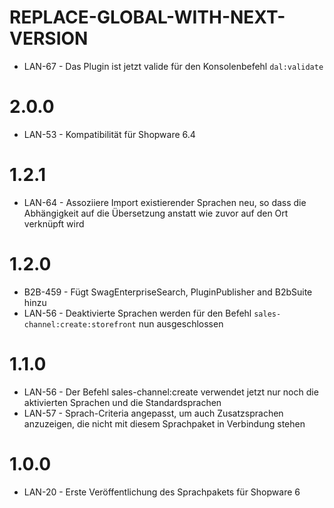 # REPLACE-GLOBAL-WITH-NEXT-VERSION
- LAN-67 - Das Plugin ist jetzt valide für den Konsolenbefehl `dal:validate`

# 2.0.0
- LAN-53 - Kompatibilität für Shopware 6.4

# 1.2.1
- LAN-64 - Assoziiere Import existierender Sprachen neu, so dass die Abhängigkeit auf die Übersetzung anstatt wie zuvor auf den Ort verknüpft wird

# 1.2.0
- B2B-459 - Fügt SwagEnterpriseSearch, PluginPublisher and B2bSuite hinzu
- LAN-56 - Deaktivierte Sprachen werden für den Befehl `sales-channel:create:storefront` nun ausgeschlossen

# 1.1.0
- LAN-56 - Der Befehl sales-channel:create verwendet jetzt nur noch die aktivierten Sprachen und die Standardsprachen
- LAN-57 - Sprach-Criteria angepasst, um auch Zusatzsprachen anzuzeigen, die nicht mit diesem Sprachpaket in Verbindung stehen

# 1.0.0
- LAN-20 - Erste Veröffentlichung des Sprachpakets für Shopware 6
